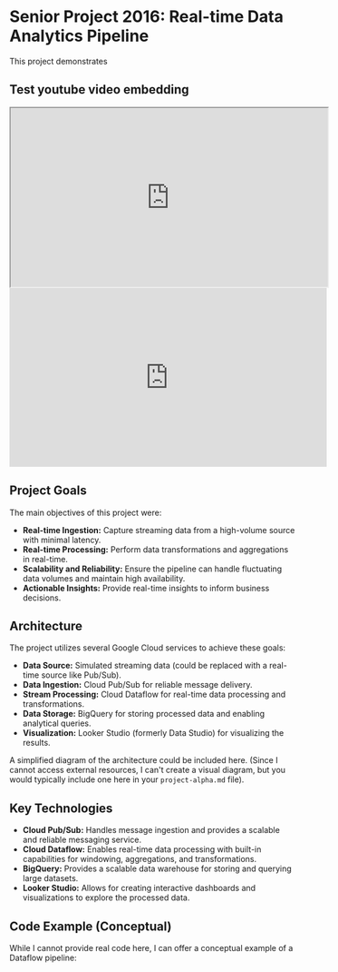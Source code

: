 # Senior Project 2016: Real-time Data Analytics Pipeline

This project demonstrates

## Test youtube video embedding

<div class="video-container-16by9">
  <iframe
    width="560"
    height="315"
    src="https://www.youtube.com/embed/GgMPIi-hsTo?enablejsapi=1&mute=1"></iframe>
</div>

<iframe width="560" height="315" src="https://www.youtube.com/embed/GgMPIi-hsTo?enablejsapi=1&mute=1" title="YouTube video player" frameborder="0" allowfullscreen></iframe>


## Project Goals

The main objectives of this project were:

* **Real-time Ingestion:** Capture streaming data from a high-volume source with minimal latency.
* **Real-time Processing:** Perform data transformations and aggregations in real-time.
* **Scalability and Reliability:** Ensure the pipeline can handle fluctuating data volumes and maintain high availability.
* **Actionable Insights:**  Provide real-time insights to inform business decisions.

## Architecture

The project utilizes several Google Cloud services to achieve these goals:

* **Data Source:** Simulated streaming data (could be replaced with a real-time source like Pub/Sub).
* **Data Ingestion:** Cloud Pub/Sub for reliable message delivery.
* **Stream Processing:** Cloud Dataflow for real-time data processing and transformations.
* **Data Storage:** BigQuery for storing processed data and enabling analytical queries.
* **Visualization:** Looker Studio (formerly Data Studio) for visualizing the results.

A simplified diagram of the architecture could be included here.  (Since I cannot access external resources, I can't create a visual diagram, but you would typically include one here in your `project-alpha.md` file).


## Key Technologies

* **Cloud Pub/Sub:**  Handles message ingestion and provides a scalable and reliable messaging service.
* **Cloud Dataflow:** Enables real-time data processing with built-in capabilities for windowing, aggregations, and transformations.
* **BigQuery:**  Provides a scalable data warehouse for storing and querying large datasets.
* **Looker Studio:**  Allows for creating interactive dashboards and visualizations to explore the processed data.

## Code Example (Conceptual)

While I cannot provide real code here, I can offer a conceptual example of a Dataflow pipeline:

